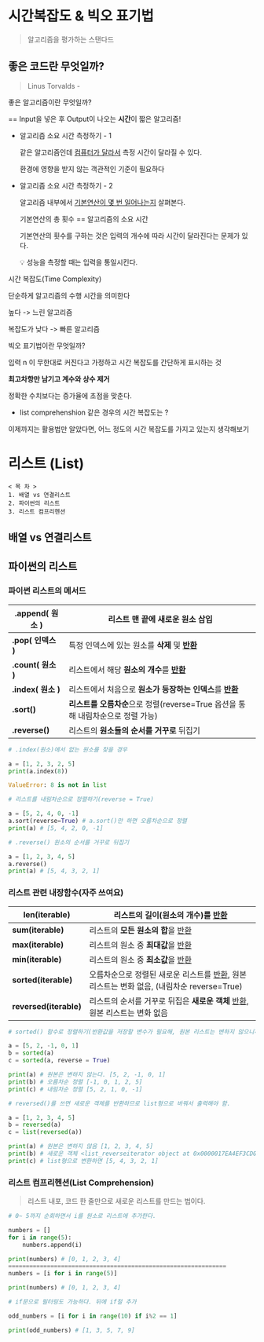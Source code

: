 # 시간복잡도 & 빅오 표기법

> 알고리즘을 평가하는 스탠다드



## 좋은 코드란 무엇일까?

> Linus Torvalds - 

좋은 알고리즘이란 무엇일까?

== Input을 넣은 후 Output이 나오는 **시간**이 짧은 알고리즘!

- 알고리즘 소요 시간 측정하기 - 1

  같은 알고리즘인데 <u>컴퓨터가 달라서</u> 측정 시간이 달라질 수 있다.

  환경에 영향을 받지 않는 객관적인 기준이 필요하다

- 알고리즘 소요 시간 측정하기 - 2

  알고리즘 내부에서 <u>기본연산이 몇 번 일어나는지</u> 살펴본다.

  기본연산의 총 횟수 == 알고리즘의 소요 시간

  기본연산의 횟수를 구하는 것은 입력의 개수에 따라 시간이 달라진다는 문제가 있다.

  💡 성능을 측정할 때는 입력을 통일시킨다. 



시간 복잡도(Time Complexity)

단순하게 알고리즘의 수행 시간을 의미한다

높다 -> 느린 알고리즘

복잡도가 낮다 -> 빠른 알고리즘



빅오 표기법이란 무엇일까?

입력 n 이 무한대로 커진다고 가정하고 시간 복잡도를 간단하게 표시하는 것

**최고차항만 남기고 계수와 상수 제거**

정확한 수치보다는 증가율에 초점을 맞춘다.

* list comprehenshion 같은 경우의 시간 복잡도는 ?

  

이제까지는 활용법만 알았다면, 어느 정도의 시간 복잡도를 가지고 있는지 생각해보기



# 리스트 (List)

````
< 목 차 >
1. 배열 vs 연결리스트
2. 파이썬의 리스트
3. 리스트 컴프리헨션
````



## 배열 vs 연결리스트

## 파이썬의 리스트

### 파이썬 리스트의 메서드

| .append( 원소 )    | 리스트 맨 끝에 새로운 원소 삽입                              |
| ------------------ | ------------------------------------------------------------ |
| **.pop( 인덱스 )** | 특정 인덱스에 있는 원소를 **삭제** 및 <u>**반환**</u>        |
| **.count( 원소 )** | 리스트에서 해당 **원소의 개수**를 **<u>반환</u>**            |
| **.index( 원소 )** | 리스트에서 처음으로 **원소가 등장하는 인덱스**를 **<u>반환</u>** |
| **.sort()**        | **리스트를 오름차순**으로 정렬(reverse=True 옵션을 통해 내림차순으로 정렬 가능) |
| **.reverse()**     | 리스트의 **원소들의 순서를 거꾸로** 뒤집기                   |

```python
# .index(원소)에서 없는 원소를 찾을 경우

a = [1, 2, 3, 2, 5]
print(a.index(8))

ValueError: 8 is not in list
```

```python
# 리스트를 내림차순으로 정렬하기(reverse = True)

a = [5, 2, 4, 0, -1]
a.sort(reverse=True) # a.sort()만 하면 오름차순으로 정렬
print(a) # [5, 4, 2, 0, -1]
```

```python
# .reverse() 원소의 순서를 거꾸로 뒤집기

a = [1, 2, 3, 4, 5]
a.reverse()
print(a) # [5, 4, 3, 2, 1]
```



### 리스트 관련 내장함수(자주 쓰여요)

  | len(iterable)          | 리스트의 길이(원소의 개수)를 <u>반환</u>                     |
  | ---------------------- | ------------------------------------------------------------ |
  | **sum(iterable)**      | 리스트의 **모든 원소의 합**을 <u>반환</u>                    |
  | **max(iterable)**      | 리스트의 원소 중 **최대값**을 <u>반환</u>                    |
  | **min(iterable)**      | 리스트의 원소 중 **최소값**을 <u>반환</u>                    |
  | **sorted(iterable)**   | 오름차순으로 정렬된 새로운 리스트를 <u>반환</u>, 원본 리스트는 변화 없음, (내림차순 reverse=True) |
  | **reversed(iterable)** | 리스트의 순서를 거꾸로 뒤집은 **새로운** **객체** <u>반환</u>, 원본 리스트는 변화 없음 |

  ```python
  # sorted() 함수로 정렬하기(반환값을 저장할 변수가 필요해, 원본 리스트는 변하지 않으니까)
  
  a = [5, 2, -1, 0, 1]
  b = sorted(a)
  c = sorted(a, reverse = True)
  
  print(a) # 원본은 변하지 않는다. [5, 2, -1, 0, 1]
  print(b) # 오름차순 정렬 [-1, 0, 1, 2, 5]
  print(c) # 내림차순 정렬 [5, 2, 1, 0, -1]
  ```

```python
# reversed()를 쓰면 새로운 객체를 반환하므로 list형으로 바꿔서 출력해야 함.

a = [1, 2, 3, 4, 5]
b = reversed(a)
c = list(reversed(a))

print(a) # 원본은 변하지 않음 [1, 2, 3, 4, 5]
print(b) # 새로운 객체 <list_reverseiterator object at 0x0000017EA4EF3CD0>
print(c) # list형으로 변환하면 [5, 4, 3, 2, 1]
```



### 리스트 컴프리헨션(List Comprehension)

> 리스트 내포, 코드 한 줄만으로 새로운 리스트를 만드는 법이다.

```python
# 0~ 5까지 순회하면서 i를 원소로 리스트에 추가한다. 

numbers = []
for i in range(5):
    numbers.append(i)

print(numbers) # [0, 1, 2, 3, 4]
==============================================================
numbers = [i for i in range(5)]

print(numbers) # [0, 1, 2, 3, 4]
```

```python
# if문으로 필터링도 가능하다. 뒤에 if절 추가

odd_numbers = [i for i in range(10) if i%2 == 1]

print(odd_numbers) # [1, 3, 5, 7, 9]
```
